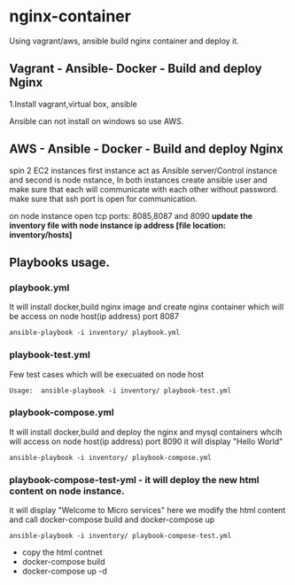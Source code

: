 # nginx-container
Using vagrant/aws, ansible  build nginx container and deploy it.

## Vagrant - Ansible- Docker - Build and deploy Nginx

1.Install vagrant,virtual box, ansible

Ansible can not install on windows so use AWS.


## AWS - Ansible - Docker - Build and deploy Nginx



spin 2 EC2 instances first instance act as Ansible server/Control instance and second is node nstance,
In both instances create ansible user and make sure that each will communicate with each other without password.
make sure that ssh port is open for communication. 

on node instance open tcp ports: 8085,8087 and 8090
**update the inventory file with node instance ip address [file location: inventory/hosts]**

## Playbooks usage.
### playbook.yml 
It will install docker,build nginx image and create nginx container which will be access on node host(ip address) port 8087

```ansible-playbook -i inventory/ playbook.yml```

### playbook-test.yml 
Few test cases which will be execuated on node host

```Usage:  ansible-playbook -i inventory/ playbook-test.yml```

### playbook-compose.yml 
It will install docker,build and deploy the nginx and mysql containers whcih will access on node host(ip address) port 8090
it will display "Hello World"

 ```ansible-playbook -i inventory/ playbook-compose.yml```


### playbook-compose-test-yml - it will deploy the new html content on node instance.
it will display "Welcome to Micro services" 
here we modify the html content and call docker-compose build and docker-compose up

```ansible-playbook -i inventory/ playbook-compose-test.yml```
 - copy the html contnet
 - docker-compose build
 - docker-compose up -d





